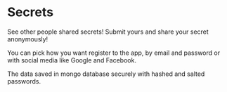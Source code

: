 # Secrets
See other people shared secrets! Submit yours and share your secret anonymously!

You can pick how you want register to the app, by email and password or with social media like Google and Facebook.

The data saved in mongo database securely with hashed and salted passwords.
